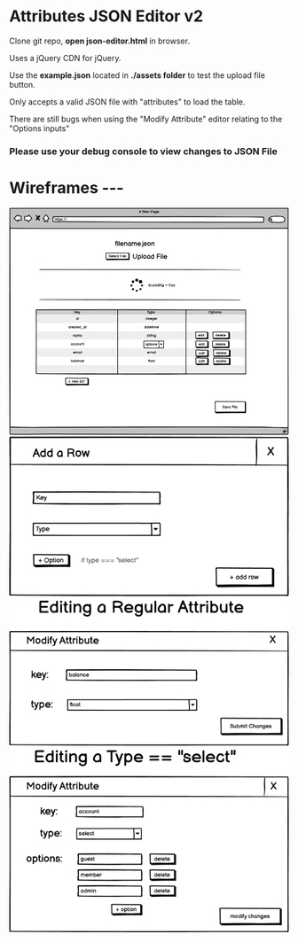 # Attributes JSON Editor v2

Clone git repo, **open json-editor.html** in browser.

Uses a jQuery CDN for jQuery.

Use the **example.json** located in **./assets folder** to test the upload file button.

Only accepts a valid JSON file with "attributes" to load the table.

There are still bugs when using the "Modify Attribute" editor relating to the "Options inputs"

### Please use your debug console to view changes to JSON File

# Wireframes ---

![](/wireframes/JSON_Editor.png)
![](/wireframes/Add_Row_Editor.png)
![](/wireframes/Editing_Regular_Attribute.png)
![](/wireframes/Editing_Select_Attribute.png)